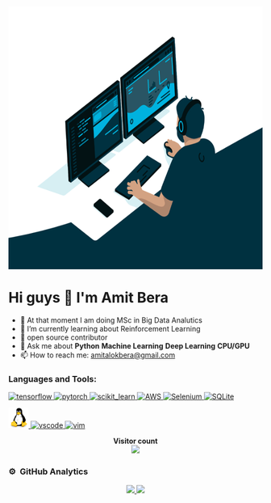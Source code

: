 <p align="center">

   <img align="center" alt="GIF" src="https://github.com/manojuppala/manojuppala/blob/master/assets/code.gif?raw=true" width="750" height="520" />
  
</p>

# Hi guys 👋  I'm Amit Bera





- 🔭 At that moment I am doing MSc in Big Data Analutics
- 🌱 I’m currently learning about Reinforcement Learning
- 👯 open source contributor
- 💬 Ask me about **Python** **Machine Learning** **Deep Learning** **CPU/GPU**
- 📫 How to reach me: amitalokbera@gmail.com


<h3 align="left">Languages and Tools:</h3>
<p align="left"> 
<a href="https://www.tensorflow.org" target="_blank"> <img src="https://www.vectorlogo.zone/logos/tensorflow/tensorflow-icon.svg" alt="tensorflow" width="40" height="40"/> </a> 
<a href="https://pytorch.org/" target="_blank"> <img src="https://www.vectorlogo.zone/logos/pytorch/pytorch-icon.svg" alt="pytorch" width="40" height="40"/> </a>
<a href="https://scikit-learn.org/" target="_blank"> <img src="https://e7.pngegg.com/pngimages/905/45/png-clipart-scikit-learn-python-scikit-logo-brand-learning-text-computer-thumbnail.png" alt="scikit_learn" width="40" height="40"/> </a>
<a href="https://aws.amazon.com/" target="_blank"> <img src="https://www.vectorlogo.zone/logos/amazon_aws/amazon_aws-icon.svg" alt="AWS" width="40" height="40"/> </a>
<a href="https://www.selenium.dev/" target="_blank"> <img src="https://github.com/detain/svg-logos/blob/master/svg/selenium-logo.svg" alt="Selenium" width="40" height="40"/> </a>
<a href="https://www.sqlite.org/index.html" target="_blank"> <img src="https://www.vectorlogo.zone/logos/sqlite/sqlite-icon.svg" alt="SQLite" width="40" height="40"/> </a>
  
<p align="left"> 
<a href="https://www.linux.org/" target="_blank"> <img src="https://github.com/devicons/devicon/blob/master/icons/linux/linux-original.svg" alt="linux" width="40" height="40"/> </a> 
<a href="https://code.visualstudio.com/" target="_blank"> <img src="https://www.vectorlogo.zone/logos/visualstudio_code/visualstudio_code-icon.svg" alt="vscode" width="40" height="40"/> </a> 
<a href="https://www.vim.org/" target="_blank"> <img src="https://www.vectorlogo.zone/logos/vim/vim-icon.svg" alt="vim" width="40" height="40"/> </a> 


</p>
  <p align="center"> 
  <b>Visitor count</b><br>
  <img src="https://profile-counter.glitch.me/amitalokbera/count.svg" />
     
</p>

### ⚙️ &nbsp;GitHub Analytics

<p align="center">
<a href="https://github.com/amitalokbera">
  <img height="180em" src="https://github-readme-stats-eight-theta.vercel.app/api?username=amitalokbera&show_icons=true&theme=algolia&include_all_commits=true&count_private=true"/>
  <img height="180em" src="https://github-readme-stats-eight-theta.vercel.app/api/top-langs/?username=amitalokbera&layout=compact&langs_count=8&theme=algolia"/>
</a>
</p>
